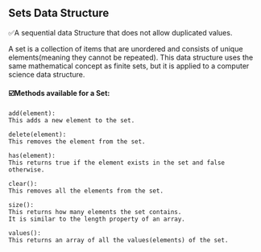 ## Sets Data Structure

✅A sequential data Structure that does not allow duplicated values.

A set is a collection of items that are unordered and consists of unique elements(meaning they cannot be repeated). This data structure uses the same mathematical concept as finite sets, but it is applied to a computer science data structure.


####  ☑️Methods available for a Set:

```
add(element):
This adds a new element to the set.
```
```
delete(element):
This removes the element from the set.
```
```
has(element):
This returns true if the element exists in the set and false otherwise.
```
```
clear():
This removes all the elements from the set.
```
```
size():
This returns how many elements the set contains.
It is similar to the length property of an array.
```
```
values():
This returns an array of all the values(elements) of the set.
```
